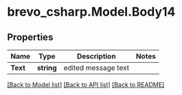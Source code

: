 # brevo_csharp.Model.Body14
## Properties

Name | Type | Description | Notes
------------ | ------------- | ------------- | -------------
**Text** | **string** | edited message text | 

[[Back to Model list]](../README.md#documentation-for-models) [[Back to API list]](../README.md#documentation-for-api-endpoints) [[Back to README]](../README.md)

